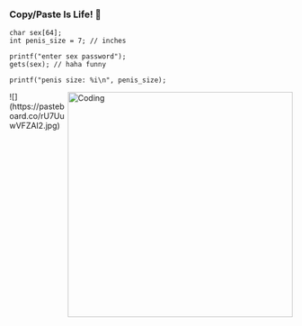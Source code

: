 ### Copy/Paste Is Life! 👋

    char sex[64];
    int penis_size = 7; // inches
     
    printf("enter sex password");
    gets(sex); // haha funny
     
    printf("penis size: %i\n", penis_size);

<img align="right" alt="Coding" width="400" src="https://pasteboard.co/rU7UuwVFZAI2.jpg">
![](https://pasteboard.co/rU7UuwVFZAI2.jpg)
